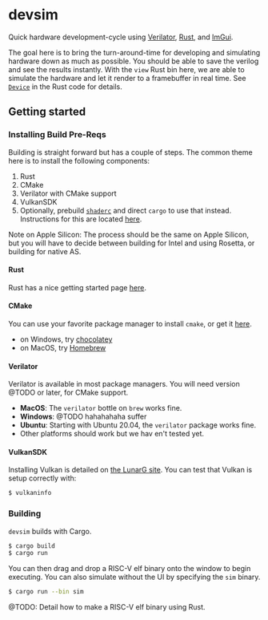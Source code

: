 # devsim

Quick hardware development-cycle using [Verilator](https://github.com/verilator/verilator),
[Rust](https://www.rust-lang.org/learn/get-started), and [ImGui](https://github.com/ocornut/imgui).

The goal here is to bring the turn-around-time for developing and simulating hardware down as much
as possible. You should be able to save the verilog and see the results instantly. With the `view`
Rust bin here, we are able to simulate the hardware and let it render to a framebuffer in real time.
See [`Device`](https://github.com/impakt73/devsim/blob/master/src/device.rs) in the Rust code for
details.

## Getting started

### Installing Build Pre-Reqs

Building is straight forward but has a couple of steps. The common theme here is to install the
following components:

1. Rust
2. CMake
3. Verilator with CMake support
4. VulkanSDK
5. Optionally, prebuild [`shaderc`](https://github.com/google/shaderc) and direct `cargo` to use that instead. Instructions for this are located [here](https://github.com/google/shaderc-rs#setup).

Note on Apple Silicon: The process should be the same on Apple Silicon, but you will have to decide
between building for Intel and using Rosetta, or building for native AS.

#### Rust
Rust has a nice getting started page [here](https://www.rust-lang.org/learn/get-started).

#### CMake
You can use your favorite package manager to install `cmake`, or get it [here](https://cmake.org/download/).

* on Windows, try [chocolatey](https://chocolatey.org/install)
* on MacOS, try [Homebrew](https://brew.sh/)

#### Verilator


Verilator is available in most package managers. You will need version @TODO or later, for CMake
support.

- **MacOS**: The `verilator` bottle on `brew` works fine.
- **Windows**: @TODO hahahahaha suffer
- **Ubuntu**: Starting with Ubuntu 20.04, the `verilator` package works fine.
- Other platforms should work but we hav
en't tested yet.

#### VulkanSDK

Installing Vulkan is detailed on [the LunarG site](https://vulkan.lunarg.com/sdk/home).
You can test that Vulkan is setup correctly with:
```bash
$ vulkaninfo
```

### Building

`devsim` builds with Cargo.
```bash
$ cargo build
$ cargo run
```

You can then drag and
 drop a RISC-V elf binary onto the window to begin executing. You can also
simulate without the UI by specifying the `sim` binary.
```bash
$ cargo run --bin sim
```

@TODO: Detail how to make a RISC-V elf binary using Rust.
